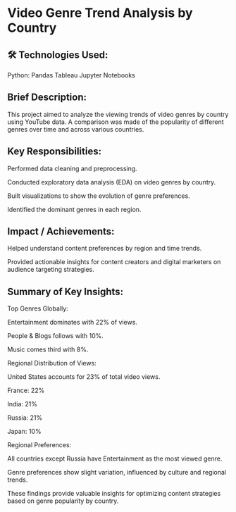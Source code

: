 # Video Genre Trend Analysis by Country
## 🛠️ Technologies Used:
Python: Pandas
Tableau
Jupyter Notebooks

## Brief Description:
This project aimed to analyze the viewing trends of video genres by country using YouTube data. A comparison was made of the popularity of different genres over time and across various countries.

## Key Responsibilities:

Performed data cleaning and preprocessing.

Conducted exploratory data analysis (EDA) on video genres by country.

Built visualizations to show the evolution of genre preferences.

Identified the dominant genres in each region.

## Impact / Achievements:

Helped understand content preferences by region and time trends.

Provided actionable insights for content creators and digital marketers on audience targeting strategies.

## Summary of Key Insights:

Top Genres Globally:

Entertainment dominates with 22% of views.

People & Blogs follows with 10%.

Music comes third with 8%.

Regional Distribution of Views:

United States accounts for 23% of total video views.

France: 22%

India: 21%

Russia: 21%

Japan: 10%

Regional Preferences:

All countries except Russia have Entertainment as the most viewed genre.

Genre preferences show slight variation, influenced by culture and regional trends.

These findings provide valuable insights for optimizing content strategies based on genre popularity by country.
